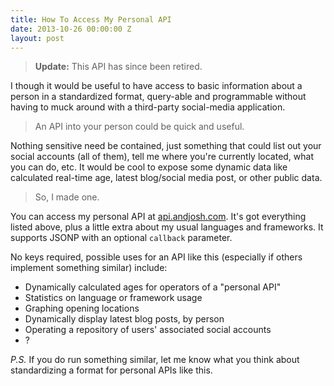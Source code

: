 ```yaml
---
title: How To Access My Personal API
date: 2013-10-26 00:00:00 Z
layout: post
---
```


> __Update:__ This API has since been retired.

I though it would be useful to have access to basic information about a person in a standardized format, query-able and programmable without having to muck around with a third-party social-media application.

> An API into your person could be quick and useful.

Nothing sensitive need be contained, just something that could list out your
social accounts (all of them), tell me where you're currently located, what you
can do, etc. It would be cool to expose some dynamic data like calculated real-time age, latest blog/social media post, or other public data.

> So, I made one.

You can access my personal API at [api.andjosh.com](http://api.andjosh.com).
It's got everything listed above, plus a little extra about my usual languages
and frameworks. It supports JSONP with an optional `callback` parameter.

No keys required, possible uses for an API like this (especially if others
implement something similar) include:

- Dynamically calculated ages for operators of a "personal API"
- Statistics on language or framework usage
- Graphing opening locations
- Dynamically display latest blog posts, by person
- Operating a repository of users' associated social accounts
- ?

_P.S._ If you do run something similar, let me know what you think about standardizing a format for personal APIs like this.
